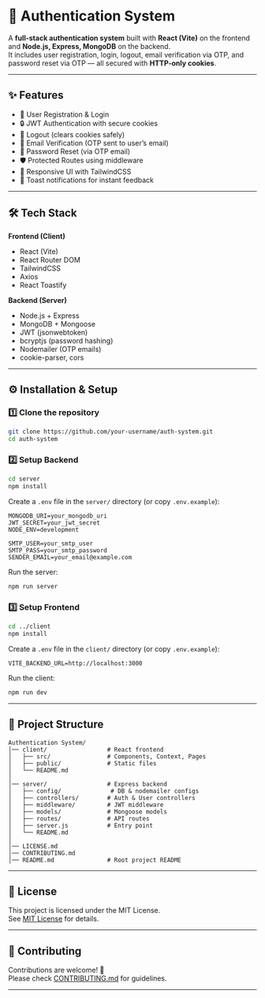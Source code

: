 # 🔐 Authentication System

A **full-stack authentication system** built with **React (Vite)** on the frontend and **Node.js, Express, MongoDB** on the backend.  
It includes user registration, login, logout, email verification via OTP, and password reset via OTP — all secured with **HTTP-only cookies**.

---

## ✨ Features

- 🔑 User Registration & Login
- 🔒 JWT Authentication with secure cookies
- 🚪 Logout (clears cookies safely)
- 📧 Email Verification (OTP sent to user’s email)
- 🔄 Password Reset (via OTP email)
- 🛡 Protected Routes using middleware
- 🎨 Responsive UI with TailwindCSS
- 🔔 Toast notifications for instant feedback

---

## 🛠 Tech Stack

**Frontend (Client)**  
- React (Vite)  
- React Router DOM  
- TailwindCSS  
- Axios  
- React Toastify  

**Backend (Server)**  
- Node.js + Express  
- MongoDB + Mongoose  
- JWT (jsonwebtoken)  
- bcryptjs (password hashing)  
- Nodemailer (OTP emails)  
- cookie-parser, cors  

---

## ⚙️ Installation & Setup

### 1️⃣ Clone the repository
```bash
git clone https://github.com/your-username/auth-system.git
cd auth-system
```

### 2️⃣ Setup Backend
```bash
cd server
npm install
```

Create a `.env` file in the `server/` directory (or copy `.env.example`):
```env
MONGODB_URI=your_mongodb_uri
JWT_SECRET=your_jwt_secret
NODE_ENV=development

SMTP_USER=your_smtp_user
SMTP_PASS=your_smtp_password
SENDER_EMAIL=your_email@example.com
```

Run the server:
```bash
npm run server
```

### 3️⃣ Setup Frontend
```bash
cd ../client
npm install
```

Create a `.env` file in the `client/` directory (or copy `.env.example`):
```env
VITE_BACKEND_URL=http://localhost:3000
```

Run the client:
```bash
npm run dev
```

---

## 📂 Project Structure
```
Authentication System/
│── client/                 # React frontend
│   ├── src/                # Components, Context, Pages
│   ├── public/             # Static files
│   └── README.md
│
│── server/                 # Express backend
│   ├── config/              # DB & nodemailer configs
│   ├── controllers/        # Auth & User controllers
│   ├── middleware/         # JWT middleware
│   ├── models/             # Mongoose models
│   ├── routes/             # API routes
│   ├── server.js           # Entry point
│   └── README.md
│
│── LICENSE.md
│── CONTRIBUTING.md
│── README.md               # Root project README
```

---

## 📜 License
This project is licensed under the MIT License.  
See [MIT License](LICENSE) for details.

---

## 🤝 Contributing
Contributions are welcome! 🎉  
Please check [CONTRIBUTING.md](CONTRIBUTING) for guidelines.

---